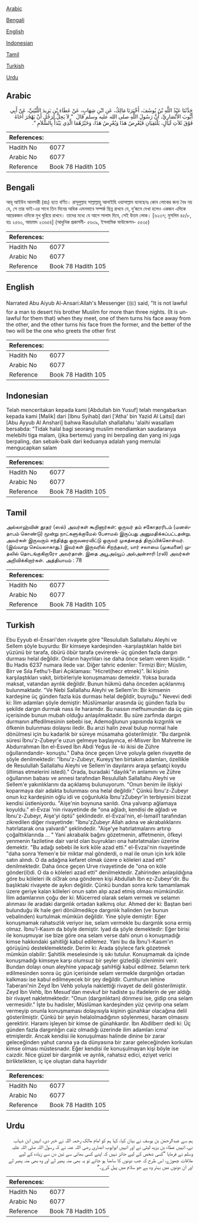 [Arabic](#arabic)

[Bengali](#bengali)

[English](#english)

[Indonesian](#indonesian)

[Tamil](#tamil)

[Turkish](#turkish)

[Urdu](#urdu)

## Arabic


<div dir="rtl" lang="ar" style={{fontSize:'larger',backgroundColor:'#f8f9fa',padding:20}}>
حَدَّثَنَا عَبْدُ اللَّهِ بْنُ يُوسُفَ، أَخْبَرَنَا مَالِكٌ، عَنِ ابْنِ شِهَابٍ، عَنْ عَطَاءِ بْنِ يَزِيدَ اللَّيْثِيِّ، عَنْ أَبِي أَيُّوبَ الأَنْصَارِيِّ، أَنَّ رَسُولَ اللَّهِ صلى الله عليه وسلم قَالَ ‏ "‏ لاَ يَحِلُّ لِرَجُلٍ أَنْ يَهْجُرَ أَخَاهُ فَوْقَ ثَلاَثِ لَيَالٍ، يَلْتَقِيَانِ فَيُعْرِضُ هَذَا وَيُعْرِضُ هَذَا، وَخَيْرُهُمَا الَّذِي يَبْدَأُ بِالسَّلاَمِ ‏"‏‏.‏
</div>
<div style={{backgroundColor:'#f8f9fa',padding:20, marginBottom: 10}}><table> <thead> <tr> <th>References:</th> <th></th> </tr> </thead> <tbody><tr><td>Hadith No</td><td>6077</td></tr><tr><td>Arabic No</td><td>6077</td></tr><tr><td>Reference</td><td>Book 78 Hadith 105</td></tr></tbody></table></div>

## Bengali


<div dir="ltr" lang="bn" style={{fontSize:'larger',backgroundColor:'#f8f9fa',padding:20}}>
আবূ আইউব আনসারী (রাঃ) হতে বর্ণিত। রাসূলুল্লাহ সাল্লাল্লাহু আলাইহি ওয়াসাল্লাম বলেছেনঃ কোন লোকের জন্য বৈধ নয় যে, সে তার ভাই-এর সাথে তিন দিনের অধিক এমনভাবে সম্পর্ক ছিন্ন রাখবে যে, দু’জনে দেখা হলেও একজন এদিকে আরেকজন ওদিকে মুখ ঘুরিয়ে রাখবে। তাদের মধ্যে যে আগে সালাম দিবে, সেই উত্তম লোক। [৬২৩৭; মুসলিম ৪৫/৮, হাঃ ২৫৬০, আহমাদ ২৩৬৫৪] (আধুনিক প্রকাশনী- ৫৬৩৯, ইসলামিক ফাউন্ডেশন- ৫৫৩৫)
</div>
<div style={{backgroundColor:'#f8f9fa',padding:20, marginBottom: 10}}><table> <thead> <tr> <th>References:</th> <th></th> </tr> </thead> <tbody><tr><td>Hadith No</td><td>6077</td></tr><tr><td>Arabic No</td><td>6077</td></tr><tr><td>Reference</td><td>Book 78 Hadith 105</td></tr></tbody></table></div>

## English


<div dir="ltr" lang="en" style={{fontSize:'larger',backgroundColor:'#f8f9fa',padding:20}}>
Narrated Abu Aiyub Al-Ansari:Allah's Messenger (ﷺ) said, "It is not lawful for a man to desert his brother Muslim for more than three nights. (It is unlawful for them that) when they meet, one of them turns his face away from the other, and the other turns his face from the former, and the better of the two will be the one who greets the other first
</div>
<div style={{backgroundColor:'#f8f9fa',padding:20, marginBottom: 10}}><table> <thead> <tr> <th>References:</th> <th></th> </tr> </thead> <tbody><tr><td>Hadith No</td><td>6077</td></tr><tr><td>Arabic No</td><td>6077</td></tr><tr><td>Reference</td><td>Book 78 Hadith 105</td></tr></tbody></table></div>

## Indonesian


<div dir="ltr" lang="id" style={{fontSize:'larger',backgroundColor:'#f8f9fa',padding:20}}>
Telah menceritakan kepada kami [Abdullah bin Yusuf] telah mengabarkan kepada kami [Malik] dari [Ibnu Syihab] dari ['Atha' bin Yazid Al Laitsi] dari [Abu Ayyub Al Anshari] bahwa Rasulullah shallallahu 'alaihi wasallam bersabda: "Tidak halal bagi seorang muslim mendiamkan saudaranya melebihi tiga malam, (jika bertemu) yang ini berpaling dan yang ini juga berpaling, dan sebaik-baik dari keduanya adalah yang memulai mengucapkan salam
</div>
<div style={{backgroundColor:'#f8f9fa',padding:20, marginBottom: 10}}><table> <thead> <tr> <th>References:</th> <th></th> </tr> </thead> <tbody><tr><td>Hadith No</td><td>6077</td></tr><tr><td>Arabic No</td><td>6077</td></tr><tr><td>Reference</td><td>Book 78 Hadith 105</td></tr></tbody></table></div>

## Tamil


<div dir="ltr" lang="ta" style={{fontSize:'larger',backgroundColor:'#f8f9fa',padding:20}}>
அல்லாஹ்வின் தூதர் (ஸல்) அவர்கள் கூறினார்கள்: ஒருவர் தம் சகோதரரிடம் (மனஸ்தாபம் கொண்டு) மூன்று நாட்களுக்குமேல் பேசாமல் இருப்பது அனுமதிக்கப்பட்டதன்று. அவர்கள் இருவரும் சந்தித்து ஒருவரைவிட்டு ஒருவர் முகத்தைத் திருப்பிக்கொள்வர். (இவ்வாறு செய்யலாகாது.) இவர்கள் இருவரில் சிறந்தவர், யார் சலாமை (முகமனை) முதலில் தொடங்குகிறாரோ அவர்தான். இதை அபூஅய்யூப் அல்அன்சாரி (ரலி) அவர்கள் அறிவிக்கிறார்கள். அத்தியாயம் : 78
</div>
<div style={{backgroundColor:'#f8f9fa',padding:20, marginBottom: 10}}><table> <thead> <tr> <th>References:</th> <th></th> </tr> </thead> <tbody><tr><td>Hadith No</td><td>6077</td></tr><tr><td>Arabic No</td><td>6077</td></tr><tr><td>Reference</td><td>Book 78 Hadith 105</td></tr></tbody></table></div>

## Turkish


<div dir="ltr" lang="tr" style={{fontSize:'larger',backgroundColor:'#f8f9fa',padding:20}}>
Ebu Eyyub el-Ensari'den rivayete göre "Resulullah Sallallahu Aleyhi ve Sellem şöyle buyurdu: Bir kimseye kardeşinden -karşılaştıkları halde biri yüzünü bir tarafa, öbürü öbür tarafa çevirerek- üç günden fazla dargın durması helal değildir. Onların hayırlıları ise daha önce selam veren kişidir. " Bu Hadis 6237 numara ilede var. Diğer tahric edenler: Tirmizi Birr; Müslim, Birr ve Sıla Fethu'l-Bari Açıklaması: "Hicret(hecr etmek)". İki kişinin karşılaştıkları vakit, birbirleriyle konuşmaması demektir. Yoksa burada maksat, vatandan ayrılık değildir. Bunun hükmü daha önceden açıklanmış bulunmaktadır. "Ve Nebi Sallallahu Aleyhi ve Sellem'in: Bir kimsenin kardeşine üç günden fazla küs durması helal değildir, buyruğu." Nevevi dedi ki: İlim adamları şöyle demiştir: Müslümanlar arasında üç günden fazla bu şekilde dargın durmak nass ile haramdır. Bu nassın mefhumundan da üç gün içerisinde bunun mubah olduğu anlaşılmaktadır. Bu süre zarfında dargın durmanın affedilmesinin sebebi ise, Ademoğlunun yapısında kızgınlık ve öfkenin bulunması dolayısı iledir. Bu arızi halin zeval bulup normal hale dönülmesi için bu kadarlık bir süreye müsamaha gösterilmiştir. "Bu dargınlık süresi İbnu'z-Zubeyr'e uzun gelmeye başlayınca, el-Misver İbn Mahreme ile Abdurrahman İbn el-Esved İbn Abdi Yeğus ile -ki ikisi de Zühre oğullarındandır- konuştu." Daha önce geçen Urve yoluyla gelen rivayette de şöyle denilmektedir: "İbnu'z-Zubeyr, Kureyş'ten birtakım adamları, özellikle de Resulullah Sallallahu Aleyhi ve Sellem'in dayılarını araya şefaatçi koydu (iltimas etmelerini istedi)." Orada, buradaki "dayılık"ın anlamını ve Zühre oğullarının babası ve annesi tarafından Resulullah Sallallahu Aleyhi ve Sellem'e yakınlıklarını da açıklamış bulunuyorum. "Onun benim ile ilişkiyi koparmaya dair adakta bulunması ona helal değildir." Çünkü İbnu'z-Zubeyr onun kız kardeşinin oğlu idi ve çoğunlukla İbnu'zZubeyr'in terbiyesini bizzat kendisi üstleniyordu. "Aişe'nin boynuna sarıldı. Ona yalvarıp ağlamaya koyuldu." el-Evzai 'nin rivayetinde de "ona ağladı, kendisi de ağladı ve İbnu'z-Zubeyr, Aişe'yi öptü" şeklindedir. el-Evzai'nin, el-İsmail1 tarafından zikredilen diğer rivayetinde: "İbnu'zZubeyr Allah adına ve akrabalıklarını hatırlatarak ona yalvardı" şeklindedir. "Aişe'ye hatırlatmalarını artırıp çoğalttıklarında ... " Yani akrabalık bağını gözetmenin, affetmenin, öfkeyi yenmenin faziletine dair varid olan buyrukları ona hatırlatmaları üzerine demektir. "Bu adağı sebebi ile kırk köle azad etti." el-Evzai'nin rivayetinde "daha sonra Yemen'e bir miktar mal gönderdi, o mal ile onun için kırk köle satın alındı. O da adağına kefaret olmak üzere o köleleri azad etti" denilmektedir. Daha önce geçen Urve rivayetinde de "ona on köle gönder(il)di. O da o köleleri azad etti" denilmektedir. Zahirinden anlaşıldığına göre bu köleleri ilk ol3rak ona gönderen kişi Abdullah İbn ez-Zubeyr'dir. Bu başlıktaki rivayete de aykırı değildir. Çünkü bundan sonra kırkı tamamlamak üzere geriye kalan köleleri onun satın alıp azad etmiş olması mümkündür. İlim adamlarının çoğu der ki: Mücerred olarak selam vermek ve selamın alınması ile aradaki dargınlık ortadan kalkmış olur. Ahmed der ki: Baştan beri bulunduğu ilk hale geri dönülmedikçe dargınlık halinden (ve bunun vebalinden) kurtulmak mümkün değildir. Yine şöyle demiştir: Eğer konuşmamak rahatsızlık veriyor ise, selam vermekle bu dargınlık sona ermiş olmaz. İbnu'l-Kasım da böyle demiştir. lyad da şöyle demektedir: Eğer birisi ile konuşmuyar ise bize göre ona selam verse dahi onun o konuşmadığı kimse hakkındaki şahitliği kabul edilemez. Yani bu da İbnu'l-Kasım'ın görüşünü desteklemektedir. Derim ki: Arada şöylece fark gözetmek mümkün olabilir: Şahitlik meselesinde iş sıkı tutulur. Konuşmamak da içinde konuşmadığı kimseye karşı olumsuz bir şeyler gizlediği izlenimini verir. Bundan dolayı onun aleyhine yapacağı şahiHiği kabul edilmez. Selamın terk edilmesinden sonra üç gün içerisinde selam vermekle dargınlığın ortadan kalkması ise kabul edilmeyecek bir şey değildir. Cumhurun lehine Taberani'nin Zeyd İbn Vehb yoluyla naklettiği rivayet de delil gösterilmiştir. Zeyd İbn Vehb, İbn Mesud'dan mevkuf bir hadiste şu ifadelerin de yer aldığı bir rivayet nakletmektedir: "Onun (dargınlıktan) dönmesi ise, gidip ona selam vermesidir." İşte bu hadisler, Müslüman kardeşinden yüz çevirip ona selam vermeyip onunla konuşmaması dolayısıyla kişinin günahkar olacağına delil gösterilmiştir. Çünkü bir şeyin helalolmadığının söylenmesi, haram olmasını gerektirir. Haramı işleyen bir kimse de günahkardır. İbn Abdilberr dedi ki: Üç günden fazla dargınlığın caiz olmadığı üzerinde ilim adamları icma' etmişlerdir. Ancak kendisi ile konuşulması halinde dinine bir zarar geleceğinden yahut canına ya da dünyasına bir zarar geleceğinden korkulan kimse olması müstesnadır. Eğer kendisi ile konuşulmayan kişi böyle ise caizdir. Nice güzel bir dargınlık ve ayrılık, rahatsız edici, eziyet verici birliktelikten, iç içe oluştan daha hayırlıdır
</div>
<div style={{backgroundColor:'#f8f9fa',padding:20, marginBottom: 10}}><table> <thead> <tr> <th>References:</th> <th></th> </tr> </thead> <tbody><tr><td>Hadith No</td><td>6077</td></tr><tr><td>Arabic No</td><td>6077</td></tr><tr><td>Reference</td><td>Book 78 Hadith 105</td></tr></tbody></table></div>

## Urdu


<div dir="rtl" lang="ur" style={{fontSize:'larger',backgroundColor:'#f8f9fa',padding:20}}>
ہم سے عبدالرحمٰن بن یوسف نے بیان کیا، کہا ہم کو امام مالک رحمہ اللہ نے خبر دی، انہیں ابن شہاب نے، انہیں عطاء بن یزید لیثی نے اور انہیں ابوایوب انصاری رضی اللہ عنہ نے کہ رسول اللہ صلی اللہ علیہ وسلم نے فرمایا ”کسی شخص کے لیے جائز نہیں کہ اپنے کسی بھائی سے تین دن سے زیادہ کے لیے ملاقات چھوڑے، اس طرح کہ جب دونوں کا سامنا ہو جائے تو یہ بھی منہ پھیر لے اور وہ بھی منہ پھیر لے اور ان دونوں میں بہتر وہ ہے جو سلام میں پہل کرے۔“
</div>
<div style={{backgroundColor:'#f8f9fa',padding:20, marginBottom: 10}}><table> <thead> <tr> <th>References:</th> <th></th> </tr> </thead> <tbody><tr><td>Hadith No</td><td>6077</td></tr><tr><td>Arabic No</td><td>6077</td></tr><tr><td>Reference</td><td>Book 78 Hadith 105</td></tr></tbody></table></div>